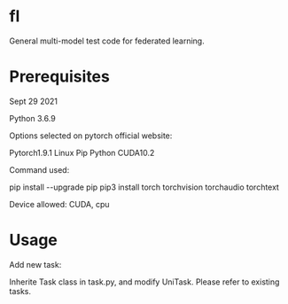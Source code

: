 # fl
General multi-model test code for federated learning.

# Prerequisites
Sept 29 2021

Python 3.6.9

Options selected on pytorch official website:

Pytorch1.9.1 Linux Pip Python CUDA10.2 

Command used:

pip install --upgrade pip
pip3 install torch torchvision torchaudio torchtext

Device allowed: CUDA, cpu

# Usage
Add new task:

Inherite Task class in task.py, and modify UniTask. Please refer to existing tasks.